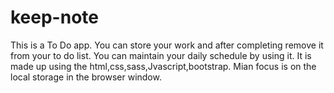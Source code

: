 # keep-note

This is a To Do app. You can store your work and after completing remove it from your to do list.
You can maintain your daily schedule by using it.
It is made up using the html,css,sass,Jvascript,bootstrap.
Mian focus is on the local storage in the browser window.
